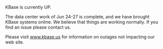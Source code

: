 KBase is currently UP.

The data center work of Jun 24-27 is complete, and we have brought KBase systems online.  We believe that things are working normally.  If you find an issue please contact us.

Please visit <a href="https://www.kbase.us">www.kbase.us</a> for information on outages not impacting our web site.
